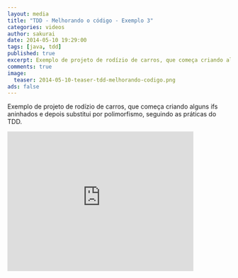 ```yaml
---
layout: media
title: "TDD - Melhorando o código - Exemplo 3"
categories: videos
author: sakurai
date: 2014-05-10 19:29:00
tags: [java, tdd]
published: true
excerpt: Exemplo de projeto de rodízio de carros, que começa criando alguns ifs aninhados e depois substitui por polimorfismo, seguindo as práticas do TDD.
comments: true
image:
  teaser: 2014-05-10-teaser-tdd-melhorando-codigo.png
ads: false
---
```


Exemplo de projeto de rodízio de carros, que começa criando alguns ifs aninhados e depois substitui por polimorfismo, seguindo as práticas do TDD.

<iframe width="420" height="315" src="https://www.youtube.com/embed/7Nag2FOpe-c" frameborder="0" allowfullscreen></iframe>
